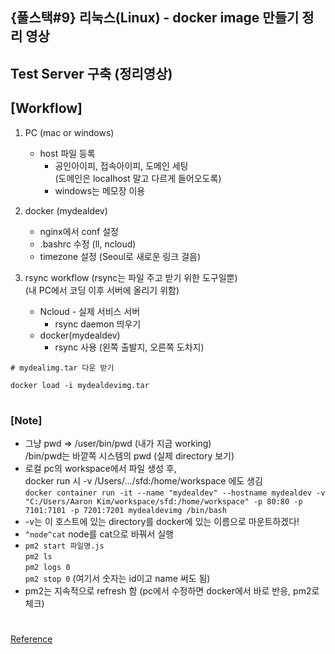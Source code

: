 ## {풀스택#9} 리눅스(Linux) - docker image 만들기 정리 영상

## **Test Server 구축 (정리영상)**

## [Workflow]

1. PC (mac or windows)

   - host 파일 등록
     - 공인아이피, 접속아이피, 도메인 세팅 <br/>
       (도메인은 localhost 말고 다르게 들어오도록)
     - windows는 메모장 이용

2. docker (mydealdev)

   - nginx에서 conf 설정
   - .bashrc 수정 (ll, ncloud)
   - timezone 설정 (Seoul로 새로운 링크 걸음)

3. rsync workflow (rsync는 파일 주고 받기 위한 도구일뿐) <br/>
   (내 PC에서 코딩 이후 서버에 올리기 위함)
   - Ncloud - 실제 서비스 서버
     - rsync daemon 띄우기
   - docker(mydealdev)
     - rsync 사용 (왼쪽 출발지, 오른쪽 도차지)

```linux
# mydealimg.tar 다운 받기

docker load -i mydealdevimg.tar
```

#

### [Note]

- 그냥 pwd => /user/bin/pwd (내가 지금 working)<br/>
  /bin/pwd는 바깥쪽 시스템의 pwd (실제 directory 보기)
- 로컬 pc의 workspace에서 파일 생성 후, <br/>
  docker run 시 -v /Users/.../sfd:/home/workspace 에도 생김 <br/>
  `docker container run -it --name "mydealdev" --hostname mydealdev -v "C:/Users/Aaron Kim/workspace/sfd:/home/workspace" -p 80:80 -p 7101:7101 -p 7201:7201 mydealdevimg /bin/bash`
- -v는 이 호스트에 있는 directory를 docker에 있는 이름으로 마운트하겠다!
- `^node^cat` node를 cat으로 바꿔서 실행
- `pm2 start 파일명.js` <br/>
  `pm2 ls` <br/>
  `pm2 logs 0` <br/>
  `pm2 stop 0` (여기서 숫자는 id이고 name 써도 됨)
- pm2는 지속적으로 refresh 함 (pc에서 수정하면 docker에서 바로 반응, pm2로 체크)

#

[Reference](https://www.youtube.com/watch?v=KIStLWKp4S4&list=PLEOnZ6GeucBVj0V5JFQx_6XBbZrrynzMh&index=18)
